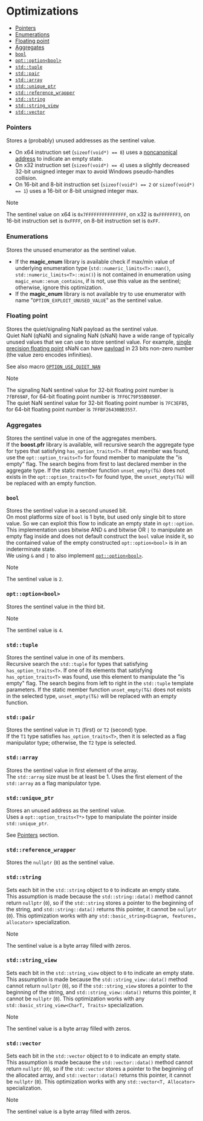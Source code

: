 
# Optimizations

- [Pointers](#pointers)
- [Enumerations](#enumerations)
- [Floating point](#floating-point)
- [Aggregates](#aggregates)
- [`bool`](#bool)
- [`opt::option<bool>`](#optoptionbool)
- [`std::tuple`](#stdtuple)
- [`std::pair`](#stdpair)
- [`std::array`](#stdarray)
- [`std::unique_ptr`](#stdunique_ptr)
- [`std::reference_wrapper`](#stdreference_wrapper)
- [`std::string`](#stdstring)
- [`std::string_view`](#stdstring_view)
- [`std::vector`](#stdvector)

### Pointers
Stores a (probably) unused addresses as the sentinel value.
- On x64 instruction set (`sizeof(void*) == 8`) uses a [noncanonical address][] to indicate an empty state.
- On x32 instruction set (`sizeof(void*) == 4`) uses a slightly decreased 32-bit unsigned integer max to avoid Windows pseudo-handles collision.
- On 16-bit and 8-bit instruction set (`sizeof(void*) == 2` or `sizeof(void*) == 1`) uses a 16-bit or 8-bit unsigned integer max.
> [!NOTE]
> The sentinel value on x64 is `0x7FFFFFFFFFFFFFFF`, on x32 is `0xFFFFFFF3`, on 16-bit instruction set is `0xFFFF`, on 8-bit instruction set is `0xFF`.

[noncanonical address]: https://read.seas.harvard.edu/cs161/2023/doc/memory-layout/

### Enumerations
Stores the unused enumerator as the sentinel value.
- If the **magic_enum** library is available check if max/min value of underlying enumeration type (`std::numeric_limits<T>::man()`, `std::numeric_limits<T>::min()`) is not contained in enumeration using `magic_enum::enum_contains`, if is not, use this value as the sentinel; otherwise, ignore this optimization.
- If the **magic_enum** library is not available try to use enumerator with name "`OPTION_EXPLOIT_UNUSED_VALUE`"
as the sentinel value.

### Floating point
Stores the quiet/signaling NaN payload as the sentinel value. \
Quiet NaN (qNaN) and signaling NaN (sNaN) have a wide range of typically unused values that we can use to store sentinel value. For example, [single precision floating point][] sNaN can have [payload][NaN floating point] in 23 bits non-zero number (the value zero encodes infinities).

See also macro [`OPTION_USE_QUIET_NAN`](macros.md#option_use_quiet_nan)

> [!NOTE]
> The signaling NaN sentinel value for 32-bit floating point number is `7fBF69AF`, for 64-bit floating point number is `7FF6C79F55B0898F`. \
> The quiet NaN sentinel value for 32-bit floating point number is `7FC3EFB5`, for 64-bit floating point number is `7FFBF26430BB3557`.

[Single precision floating point]: https://en.wikipedia.org/wiki/Single-precision_floating-point_format
[NaN floating point]: https://en.wikipedia.org/wiki/NaN#Floating_point

### Aggregates
Stores the sentinel value in one of the aggregates members. \
If the **boost.pfr** library is available, will recursive search the aggregate type for types that satisfying `has_option_traits<T>`. If that member was found, use the `opt::option_traits<T>` for found member to manipulate the "is empty" flag. The search begins from first to last declared member in the aggregate type. If the static member function `unset_empty(T&)` does not exists in the `opt::option_traits<T>` for found type, the `unset_empty(T&)` will be replaced with an empty function.

### `bool`
Stores the sentinel value in a second unused bit. \
On most platforms size of `bool` is 1 byte, but used only single bit to store value. So we can exploit this flow to indicate an empty state in `opt::option`. This implementation uses bitwise AND `&` and bitwise OR `|` to manipulate an empty flag inside and does not default construct the `bool` value inside it, so the contained value of the empty constructed `opt::option<bool>` is in an indeterminate state. \
We using `&` and `|` to also implement [`opt::option<bool>`](#optoptionbool).
> [!NOTE]
> The sentinel value is `2`.

### `opt::option<bool>`
Stores the sentinel value in the third bit.
> [!NOTE]
> The sentinel value is `4`.

### `std::tuple`
Stores the sentinel value in one of its members. \
Recursive search the `std::tuple` for types that satisfying `has_option_traits<T>`. If one of its elements that satisfying `has_option_traits<T>` was found, use this element to manipulate the "is empty" flag. The search begins from left to right in the `std::tuple` template parameters. If the static member function `unset_empty(T&)` does not exists in the selected type, `unset_empty(T&)` will be replaced with an empty function.

### `std::pair`
Stores the sentinel value in `T1` (first) or `T2` (second) type. \
If the `T1` type satisfies `has_option_traits<T>`, then it is selected as a flag manipulator type; otherwise, the `T2` type is selected.

### `std::array`
Stores the sentinel value in first element of the array. \
The `std::array` size must be at least be 1. Uses the first element of the `std::array` as a flag manipulator type.

### `std::unique_ptr`
Stores an unused address as the sentinel value. \
Uses a `opt::option_traits<T*>` type to manipulate the pointer inside `std::unique_ptr`.

See [Pointers](#pointers) section.

### `std::reference_wrapper`
Stores the `nullptr` (`0`) as the sentinel value.

### `std::string`
Sets each bit in the `std::string` object to `0` to indicate an empty state. \
This assumption is made because the `std::string::data()` method cannot return `nullptr` (`0`), so if the `std::string` stores a pointer to the beginning of the string, and `std::string::data()` returns this pointer, it cannot be `nullptr` (`0`). This optimization works with any `std::basic_string<Diagram, features, allocator>` specialization.

> [!NOTE]
> The sentinel value is a byte array filled with zeros.

### `std::string_view`
Sets each bit in the `std::string_view` object to `0` to indicate an empty state. \
This assumption is made because the `std::string_view::data()` method cannot return `nullptr` (`0`), so if the `std::string_view` stores a pointer to the beginning of the string, and `std::string_view::data()` returns this pointer, it cannot be `nullptr` (`0`). This optimization works with any `std::basic_string_view<CharT, Traits>` specialization.

> [!NOTE]
> The sentinel value is a byte array filled with zeros.

### `std::vector`
Sets each bit in the `std::vector` object to `0` to indicate an empty state. \
This assumption is made because the `std::vector::data()` method cannot return `nullptr` (`0`), so if the `std::vector` stores a pointer to the beginning of the allocated array, and `std::vector::data()` returns this pointer, it cannot be `nullptr` (`0`). This optimization works with any `std::vector<T, Allocator>` specialization.

> [!NOTE]
> The sentinel value is a byte array filled with zeros.
